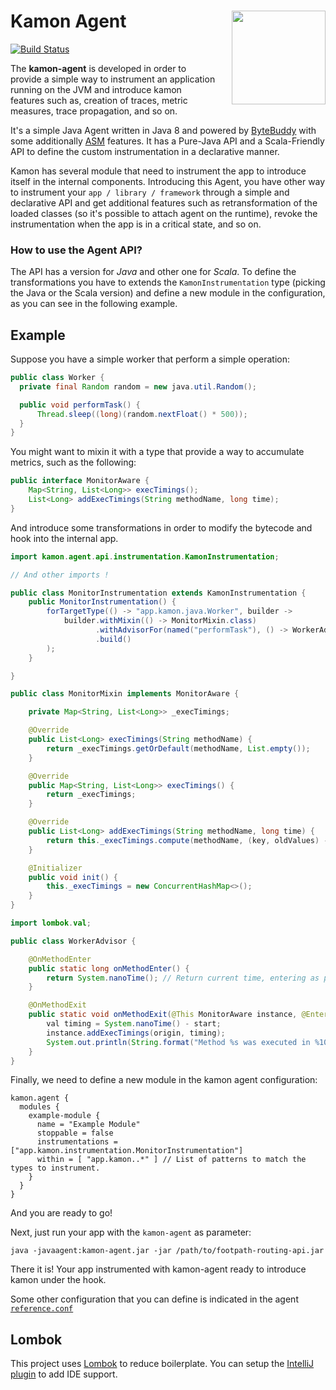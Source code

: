 # Kamon Agent <img align="right" src="https://rawgit.com/kamon-io/Kamon/master/kamon-logo.svg" height="150px" style="padding-left: 20px"/>
[![Build Status](https://travis-ci.org/kamon-io/kamon-agent.svg?branch=master)](https://travis-ci.org/kamon-io/kamon-agent)

The **kamon-agent** is developed in order to provide a simple way to instrument an application running on the JVM and
introduce kamon features such as, creation of traces, metric measures, trace propagation, and so on.

It's a simple Java Agent written in Java 8 and powered by [ByteBuddy] with some additionally [ASM] features. It has a Pure-Java API and a
Scala-Friendly API to define the custom instrumentation in a declarative manner.

Kamon has several module that need to instrument the app to introduce itself in the internal components. Introducing this Agent,
you have other way to instrument your `app / library / framework` through a simple and declarative API and get additional features such as
retransformation of the loaded classes (so it's possible to attach agent on the runtime), revoke the instrumentation
when the app is in a critical state, and so on.

### How to use the Agent API?

The API has a version for *Java* and other one for *Scala*. To define the transformations you have to extends the
`KamonInstrumentation` type (picking the Java or the Scala version) and define a new module in the configuration, as you can see
in the following example.

## Example

Suppose you have a simple worker that perform a simple operation:

```java
public class Worker {
  private final Random random = new java.util.Random();

  public void performTask() {
      Thread.sleep((long)(random.nextFloat() * 500));
  }   
}
```

You might want to mixin it with a type that provide a way to accumulate metrics, such as the following:
```java
public interface MonitorAware {
    Map<String, List<Long>> execTimings();
    List<Long> addExecTimings(String methodName, long time);
}

```

And introduce some transformations in order to modify the bytecode and hook into the internal app.

```java
import kamon.agent.api.instrumentation.KamonInstrumentation;

// And other imports !

public class MonitorInstrumentation extends KamonInstrumentation {
    public MonitorInstrumentation() {
        forTargetType(() -> "app.kamon.java.Worker", builder ->
            builder.withMixin(() -> MonitorMixin.class)
                   .withAdvisorFor(named("performTask"), () -> WorkerAdvisor.class)
                   .build()
        );
    }

}
```

```java
public class MonitorMixin implements MonitorAware {

    private Map<String, List<Long>> _execTimings;

    @Override
    public List<Long> execTimings(String methodName) {
        return _execTimings.getOrDefault(methodName, List.empty());
    }

    @Override
    public Map<String, List<Long>> execTimings() {
        return _execTimings;
    }

    @Override
    public List<Long> addExecTimings(String methodName, long time) {
        return this._execTimings.compute(methodName, (key, oldValues) -> Option.of(oldValues).map(vs -> vs.append(time)).getOrElse(List.of(time)));
    }

    @Initializer
    public void init() {
        this._execTimings = new ConcurrentHashMap<>();
    }
}

```

```java
import lombok.val;

public class WorkerAdvisor {

    @OnMethodEnter
    public static long onMethodEnter() {
        return System.nanoTime(); // Return current time, entering as parameter in the onMethodExist
    }

    @OnMethodExit
    public static void onMethodExit(@This MonitorAware instance, @Enter long start, @Origin String origin) {
        val timing = System.nanoTime() - start;
        instance.addExecTimings(origin, timing);
        System.out.println(String.format("Method %s was executed in %10.2f ns.", origin, (float) timing));
    }
}


```

Finally, we need to define a new module in the kamon agent configuration:

```hocon
kamon.agent {
  modules {
    example-module {
      name = "Example Module"
      stoppable = false
      instrumentations = ["app.kamon.instrumentation.MonitorInstrumentation"]
      within = [ "app.kamon..*" ] // List of patterns to match the types to instrument.
    }
  }
}
```

And you are ready to go!

Next, just run your app with the `kamon-agent` as parameter:

```
java -javaagent:kamon-agent.jar -jar /path/to/footpath-routing-api.jar
```

There it is! Your app instrumented with kamon-agent ready to introduce kamon under the hook.

Some other configuration that you can define is indicated in the agent [`reference.conf`](https://github.com/kamon-io/kamon-agent/blob/master/agent/src/main/resources/reference.conf)

## Lombok
This project uses [Lombok](https://projectlombok.org/) to reduce boilerplate. You can setup
the [IntelliJ plugin](https://plugins.jetbrains.com/plugin/6317) to add IDE support.

[ByteBuddy]:http://bytebuddy.net/#/
[ASM]:http://asm.ow2.org/
